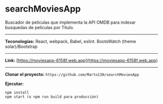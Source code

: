 # searchMoviesApp

Buscador de peliculas que implementa la API OMDB para indexar busquedas de peliculas por Título.
* * *
**Teconologias:**
React, webpack, Babel, eslint. BootsWatch (theme solar)/Bootstrap
* * *

**Link:** [https://moviesapp-6158f.web.app](https://moviesapp-6158f.web.app)  
* * *

**Clonar el proyecto:**
`https://github.com/Marto130/searchMoviesApp`

**Ejecutar:**
```
npm install
npm start (o npm run build para producción)
```




